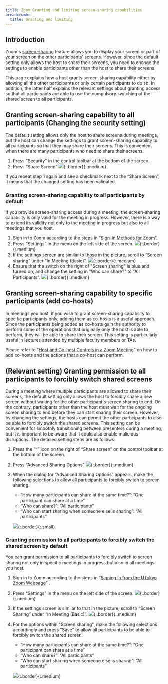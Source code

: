 ```yaml
---
title: Zoom Granting and limiting screen-sharing capabilities
breadcrumb:
  title: Granting and limiting
---
```


## Introduction
Zoom's [screen-sharing](..) feature allows you to display your screen or part of your screen on the other participants' screens. However, since the default setting only allows the host to share their screens, you need to change the settings to enable participants other than the host to share their screens.

This page explains how a host grants screen-sharing capability either by allowing all the other participants or only certain participants to do so. In addition, the latter half explains the relevant settings about granting access so that all participants are able to use the compulsory switching of the shared screen to all participants.

## Granting screen-sharing capability to all participants (Changing the security setting)
The default setting allows only the host to share screens during meetings, but the host can change the settings to grant screen-sharing capability to all participants so that they may share their screens. This is convenient when there are many participants who need to share their screens.

1. Press "Security" in the control toolbar at the bottom of the screen.
2. Press “Share Screen”
![](img/img1.png){:.border}{:.medium}

If you repeat step 1 again and see a checkmark next to the “Share Screen”, it means that the changed setting has been validated.

### Granting screen-sharing capability to all participants by default 
If you provide screen-sharing access during a meeting, the screen-sharing capability is only valid for the meeting in progress. However, there is a way to extend its validity not only to the meeting in progress but also to all meetings that you host.

1. Sign in to Zoom according to the steps in  “[Sign-in Methods for Zoom](../../../signin/#browser)”.
2. Press “Settings” in the menu on the left side of the screen.
![](img/img2.png){:.border}{:.medium}
3. If the settings screen are similar to those in the picture, scroll to “Screen sharing” under “In Meeting (Basic)”.
![](img/img3.png){:.border}{:.medium}
4. Ensure that the switch on the right of "Screen sharing" is blue and turned on, and change the setting in "Who can share?" to "All Participants".
![](img/img4.png){:.border}{:.medium}

## Granting screen-sharing capability to specific participants (add co-hosts)
In meetings you host, if you wish to grant screen-sharing capability to specific participants only, adding them as co-hosts is a useful approach. Since the participants being added as co-hosts gain the authority to perform some of the operations that originally only the host is able to perform, they will be able to share their screen. This setting is particularly useful in lectures attended by multiple faculty members or TAs.

Please refer to “[Host and Co-host Controls in a Zoom Meeting](../../../misc/management_roles/)” on how to add co-hosts and the actions that a co-host can perform.

## (Relevant setting) Granting permission to all participants to forcibly switch shared screens
During a meeting where multiple participants are allowed to share their screens, the default setting only allows the host to forcibly share a new screen without waiting for the other participant's screen sharing to end. On the contrary, participants other than the host must wait for the ongoing screen sharing to end before they can start sharing their screen. However, by changing the settings, the hosts can permit the other participants to also be able to forcibly switch the shared screens. This setting can be convenient for smoothly transitioning between presenters during a meeting, but it is important to be aware that it could also enable malicious disruptions. The detailed setting steps are as follows:

1. Press the “^” icon on the right of “Share screen” on the control toolbar at the bottom of the screen.
2. Press “Advanced Sharing Options”
![](img/img5.png){:.border}{:.medium}
3. When the dialog for “Advanced Sharing Options” appears, make the following selections to allow all participants to forcibly switch to screen sharing.
   - “How many participants can share at the same time?”: “One participant can share at a time”
   - “Who can share?”: “All participants”
   - “Who can start sharing when someone else is sharing”: “All participants”

   ![](img/img6.png){:.border}{:.small}

### Granting permission to all participants to forcibly switch the shared screen by default
You can grant permission to all participants to forcibly switch to screen sharing not only in specific meetings in progress but also in all meetings you host.

1. Sign in to Zoom according to the steps in “[Signing in from the UTokyo Zoom Webpage](../../../signin/#browser)” .
2. Press “Settings” in the menu on the left side of the screen.
![](img/img7.png){:.border}{:.medium}
3. If the settings screen is similar to that in the picture, scroll to “Screen Sharing” under “In Meeting (Basic)”.
![](img/img8.png){:.border}{:.medium}
4. For the options within "Screen sharing", make the following selections accordingly and press "Save" to allow all participants to be able to forcibly switch the shared screen.
   - “How many participants can share at the same time?”: “One participant can share at a time”
   - “Who can share?”: “All participants”
   - “Who can start sharing when someone else is sharing”: “All participants”
   
   ![](img/img9.png){:.border}{:.medium}
